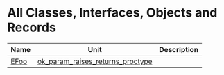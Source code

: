 # All Classes, Interfaces, Objects and Records


| Name | Unit | Description |
|---|---|---|
| [EFoo](ok_param_raises_returns_proctype.EFoo.md) | [ok_param_raises_returns_proctype](ok_param_raises_returns_proctype.md) |   |
